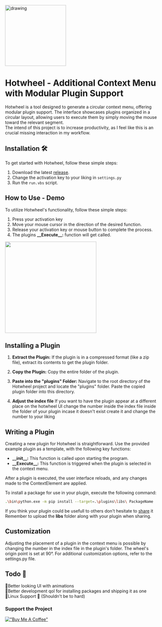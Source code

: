 <img src="https://github.com/Elektroney/Hotwheel/assets/54000878/6e69e396-1ed1-4a4a-8e45-531e81011c1e" alt="drawing" width="200"/> 

# Hotwheel - Additional Context Menu with Modular Plugin Support

Hotwheel is a tool designed to generate a circular context menu, offering modular plugin support. The interface showcases plugins organized in a circular layout, allowing users to execute them by simply moving the mouse toward the relevant segment.\
The intend of this project is to increase productivity, as I feel like this is an crucial missing interaction in my workflow.






## Installation 🛠️
To get started with Hotwheel, follow these simple steps:
1. Download the latest [release](https://github.com/Elektroney/Hotwheel/releases/).
2. Change the activation key to your liking in `settings.py`
3. Run the `run.vbs` script.


## How to Use - Demo

To utilize Hotwheel's functionality, follow these simple steps:

1. Press your activation key 
2. Move your mouse cursor in the direction of the desired function.
3. Release your activation key or mouse button to complete the process.
4. The plugins **\_\_Execute\_\_:** function will get called.

  <img src="https://github.com/Elektroney/Hotwheel/assets/54000878/4cb701e9-8623-46e3-b3c3-fdeee72f16b2" width="300" height="300">
  
<br>  

## Installing a Plugin
1. **Extract the Plugin:**
   If the plugin is in a compressed format (like a zip file), extract its contents to get the plugin folder.

2. **Copy the Plugin:**
   Copy the entire folder of the plugin.

3. **Paste into the "plugins" Folder:**
   Navigate to the root directory of the Hotwheel project and locate the "plugins" folder. Paste the copied plugin folder into this directory.

4. **Adjust the index file**
   If you want to have the plugin appear at a different place on the hotwheel UI change the number inside the index file inside the folder of your plugin incase it doesn't exist create it and change the number to your liking

 ## Writing a Plugin
Creating a new plugin for Hotwheel is straightforward. Use the provided example plugin as a template, with the following key functions:

- **\_\_init\_\_:** This function is called upon starting the program.
- **\_\_Execute\_\_:** This function is triggered when the plugin is selected in the context menu.

After a plugin is executed, the user interface reloads, and any changes made to the ContextElement are applied.

To install a package for use in your plugin, execute the following command:

```bash
.\bin\python.exe -m pip install --target=.\plugins\libs\ PackageName
```
If you think your plugin could be usefull to others don't hesitate to [share](https://github.com/Elektroney/Hotwheel/issues/2) it\
Remember to upload the __libs__ folder along with your plugin when sharing. 
## Customization
Adjusting the placement of a plugin in the context menu is possible by changing the number in the index file in the plugin's folder. The wheel's origin point is set at 90°. For additional customization options, refer to the settings.py file.
## Todo 📝
🔲Better looking UI with animations  
🔲Better development qol for installing packages and shipping it as one  
🔲Linux Support 🐧 (Shouldn't be to hard)  

### Support the Project
[!["Buy Me A Coffee"](https://www.buymeacoffee.com/assets/img/custom_images/orange_img.png)](https://ko-fi.com/leonkraim)


